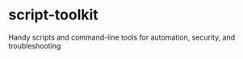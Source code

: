 # script-toolkit
Handy scripts and command-line tools for automation, security, and troubleshooting
